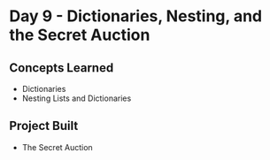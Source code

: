 # Day 9 - Dictionaries, Nesting, and the Secret Auction

## Concepts Learned
- Dictionaries
- Nesting Lists and Dictionaries

## Project Built
- The Secret Auction